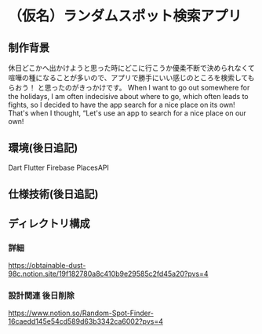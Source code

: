 # （仮名）ランダムスポット検索アプリ<RandomSpotFinder>

## 制作背景
休日どこかへ出かけようと思った時にどこに行こうか優柔不断で決められなくて喧嘩の種になることが多いので、アプリで勝手にいい感じのところを検索してもらおう！
と思ったのがきっかけです。
When I want to go out somewhere for the holidays, I am often indecisive about where to go, which often leads to fights, so I decided to have the app search for a nice place on its own!
That's when I thought, “Let's use an app to search for a nice place on our own!

## 環境(後日追記)
Dart
Flutter
Firebase
PlacesAPI

## 仕様技術(後日追記)

## ディレクトリ構成

### 詳細
https://obtainable-dust-98c.notion.site/19f182780a8c410b9e29585c2fd45a20?pvs=4
### 設計関連 後日削除
https://www.notion.so/Random-Spot-Finder-16caedd145e54cd589d63b3342ca6002?pvs=4
